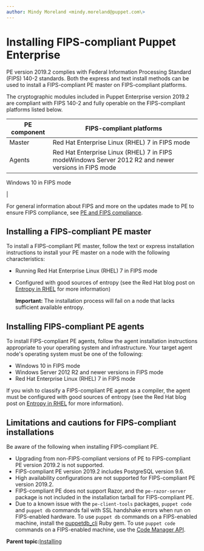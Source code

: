 ```yaml
---
author: Mindy Moreland <mindy.moreland@puppet.com\>
---
```


# Installing FIPS-compliant Puppet Enterprise

PE version 2019.2 complies with Federal Information Processing Standard \(FIPS\) 140-2 standards. Both the express and text install methods can be used to install a FIPS-compliant PE master on FIPS-compliant platforms.

The cryptographic modules included in Puppet Enterprise version 2019.2 are compliant with FIPS 140-2 and fully operable on the FIPS-compliant platforms listed below.

|PE component|FIPS-compliant platforms|
|------------|------------------------|
|Master|Red Hat Enterprise Linux \(RHEL\) 7 in FIPS mode|
|Agents|Red Hat Enterprise Linux \(RHEL\) 7 in FIPS modeWindows Server 2012 R2 and newer versions in FIPS mode

Windows 10 in FIPS mode

|

For general information about FIPS and more on the updates made to PE to ensure FIPS compliance, see [PE and FIPS compliance](fips_compliance.md).

## Installing a FIPS-compliant PE master

To install a FIPS-compliant PE master, follow the text or express installation instructions to install your PE master on a node with the following characteristics:

-   Running Red Hat Enterprise Linux \(RHEL\) 7 in FIPS mode
-   Configured with good sources of entropy \(see the Red Hat blog post on [Entropy in RHEL](https://developers.redhat.com/blog/2017/10/05/entropy-rhel-based-cloud-instances/) for more information\)

    **Important:** The installation process will fail on a node that lacks sufficient available entropy.


## Installing FIPS-compliant PE agents

To install FIPS-compliant PE agents, follow the agent installation instructions appropriate to your operating system and infrastructure. Your target agent node's operating system must be one of the following:

-   Windows 10 in FIPS mode
-   Windows Server 2012 R2 and newer versions in FIPS mode
-   Red Hat Enterprise Linux \(RHEL\) 7 in FIPS mode

If you wish to classify a FIPS-compliant PE agent as a compiler, the agent must be configured with good sources of entropy \(see the Red Hat blog post on [Entropy in RHEL](https://developers.redhat.com/blog/2017/10/05/entropy-rhel-based-cloud-instances/) for more information\).

## Limitations and cautions for FIPS-compliant installations

Be aware of the following when installing FIPS-compliant PE.

-   Upgrading from non-FIPS-compliant versions of PE to FIPS-compliant PE version 2019.2 is not supported.
-   FIPS-compliant PE version 2019.2 includes PostgreSQL version 9.6.
-   High availability configurations are not supported for FIPS-compliant PE version 2019.2.
-   FIPS-compliant PE does not support Razor, and the `pe-razor-server` package is not included in the installation tarball for FIPS-compliant PE.
-   Due to a known issue with the `pe-client-tools` packages, `puppet code` and `puppet db` commands fail with SSL handshake errors when run on FIPS-enabled hardware. To use `puppet db` commands on a FIPS-enabled machine, install the [puppetdb\_cli](https://rubygems.org/gems/puppetdb_cli) Ruby gem. To use `puppet code` commands on a FIPS-enabled machine, use the [Code Manager API](code_manager_api.md#).

**Parent topic:**[Installing](installing.md)

